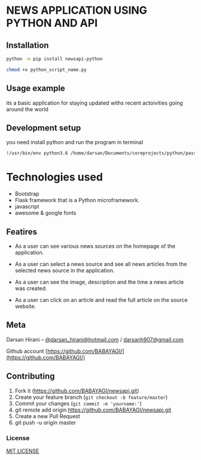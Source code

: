# NEWS APPLICATION USING PYTHON AND API


## Installation


```sh
python -m pip install newsapi-python
```
```sh
chmod +x python_script_name.py
```
## Usage example
its a basic application for staying updated withs recent actoivities going around the world
## Development setup

you need install python and run the program in terminal

```sh
!/usr/bin/env python3.6 /home/darsan/Documents/coreprojects/python/passwordlocker/password-vault.py
```
# Technologies used
* Bootstrap 
* Flask framework that is a Python microframework.
* javascript
* awesome & google fonts

## Featires 

* As a user can see various news sources on the homepage of the application.

* As a user can select a news source and see all news articles from the selected news source in the application.

* As a user can see the image, description and the time a news article was created.

* As a user can click on an article and read the full article on the source website.



## Meta

Darsan Hirani – [@darsan_hirani@hotmail.com](https://twitter.com/darsan_hirani) / darsanh907@gmail.com

Github account [https://github.com/BABAYAGI/](https://github.com/BABAYAGI/)

## Contributing

1. Fork it (<https://github.com/BABAYAGI/newsapi.git>)
2. Create your feature branch (`git checkout -b feature/master`)
3. Commit your changes (`git commit -m 'yourname:'`)
4. git remote add origin https://github.com/BABAYAGI/newsapi.git
5. Create a new Pull Request
6. git push -u origin master


[npm-downloads]: https://img.shields.io/npm/dm/datadog-metrics.svg?style=flat-square

[wiki]: https://github.com/yourname/yourproject/wiki

### License

[MIT LICENSE](LICENSE)
